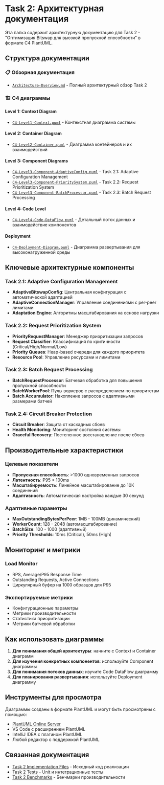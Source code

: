 # Task 2: Архитектурная документация

Эта папка содержит архитектурную документацию для Task 2 - "Оптимизация Bitswap для высокой пропускной способности" в формате C4 PlantUML.

## Структура документации

### 📋 Обзорная документация
- [`Architecture-Overview.md`](./Architecture-Overview.md) - Полный архитектурный обзор Task 2

### 🏗️ C4 диаграммы

#### Level 1: Context Diagram
- [`C4-Level1-Context.puml`](./C4-Level1-Context.puml) - Контекстная диаграмма системы

#### Level 2: Container Diagram  
- [`C4-Level2-Container.puml`](./C4-Level2-Container.puml) - Диаграмма контейнеров и их взаимодействий

#### Level 3: Component Diagrams
- [`C4-Level3-Component-AdaptiveConfig.puml`](./C4-Level3-Component-AdaptiveConfig.puml) - Task 2.1: Adaptive Configuration Management
- [`C4-Level3-Component-PrioritySystem.puml`](./C4-Level3-Component-PrioritySystem.puml) - Task 2.2: Request Prioritization System
- [`C4-Level3-Component-BatchProcessor.puml`](./C4-Level3-Component-BatchProcessor.puml) - Task 2.3: Batch Request Processing

#### Level 4: Code Level
- [`C4-Level4-Code-DataFlow.puml`](./C4-Level4-Code-DataFlow.puml) - Детальный поток данных и взаимодействие компонентов

#### Deployment
- [`C4-Deployment-Diagram.puml`](./C4-Deployment-Diagram.puml) - Диаграмма развертывания для высоконагруженной среды

## Ключевые архитектурные компоненты

### Task 2.1: Adaptive Configuration Management
- **AdaptiveBitswapConfig**: Центральная конфигурация с автоматической адаптацией
- **AdaptiveConnectionManager**: Управление соединениями с per-peer лимитами
- **Adaptation Engine**: Алгоритмы масштабирования на основе нагрузки

### Task 2.2: Request Prioritization System
- **PriorityRequestManager**: Менеджер приоритизации запросов
- **Request Classifier**: Классификация по критичности (Critical/High/Normal/Low)
- **Priority Queues**: Heap-based очереди для каждого приоритета
- **Resource Pool**: Управление ресурсами и лимитами

### Task 2.3: Batch Request Processing
- **BatchRequestProcessor**: Батчевая обработка для повышения пропускной способности
- **BatchWorkerPool**: Пулы воркеров с распределением по приоритетам
- **Batch Accumulator**: Накопление запросов с адаптивными размерами батчей

### Task 2.4: Circuit Breaker Protection
- **Circuit Breaker**: Защита от каскадных сбоев
- **Health Monitoring**: Мониторинг состояния системы
- **Graceful Recovery**: Постепенное восстановление после сбоев

## Производительные характеристики

### Целевые показатели
- **Пропускная способность**: >1000 одновременных запросов
- **Латентность**: P95 < 100ms
- **Масштабируемость**: Линейное масштабирование до 10K соединений
- **Адаптивность**: Автоматическая настройка каждые 30 секунд

### Адаптивные параметры
- **MaxOutstandingBytesPerPeer**: 1MB - 100MB (динамический)
- **WorkerCount**: 128 - 2048 (автомасштабирование)
- **BatchSize**: 100 - 1000 (адаптивный)
- **Priority Thresholds**: 10ms (Critical), 50ms (High)

## Мониторинг и метрики

### Load Monitor
- RPS, Average/P95 Response Time
- Outstanding Requests, Active Connections
- Циркулярный буфер на 1000 образцов для P95

### Экспортируемые метрики
- Конфигурационные параметры
- Метрики производительности
- Статистика приоритизации
- Метрики батчевой обработки

## Как использовать диаграммы

1. **Для понимания общей архитектуры**: начните с Context и Container диаграмм
2. **Для изучения конкретных компонентов**: используйте Component диаграммы
3. **Для понимания потоков данных**: изучите Code DataFlow диаграмму
4. **Для планирования развертывания**: используйте Deployment диаграмму

## Инструменты для просмотра

Диаграммы созданы в формате PlantUML и могут быть просмотрены с помощью:
- [PlantUML Online Server](http://www.plantuml.com/plantuml/uml/)
- VS Code с расширением PlantUML
- IntelliJ IDEA с плагином PlantUML
- Любой редактор с поддержкой PlantUML

## Связанная документация

- [Task 2 Implementation Files](../../bitswap/adaptive/) - Исходный код реализации
- [Task 2 Tests](../../bitswap/adaptive/*_test.go) - Unit и интеграционные тесты
- [Task 2 Benchmarks](../../bitswap/adaptive/*_bench_test.go) - Бенчмарки производительности